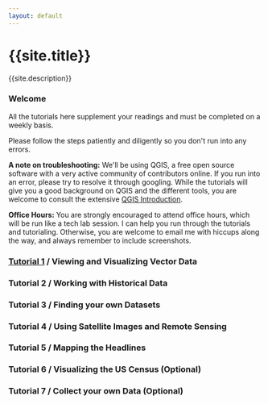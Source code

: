 ```yaml
---
layout: default
---
```

# {{site.title}}
{{site.description}}

### Welcome 

All the tutorials here supplement your readings and must be completed on a weekly basis. 

Please follow the steps patiently and diligently so you don't run into any errors.

**A note on troubleshooting:** We'll be using QGIS, a free open source software with a very active community of contributors online. If you run into an error, please try to resolve it through googling. While the tutorials will give you a good background on QGIS and the different tools, you are welcome to consult the extensive [QGIS Introduction](https://docs.qgis.org/3.16/en/docs/gentle_gis_introduction/index.html). 

**Office Hours:** You are strongly encouraged to attend office hours, which will be run like a tech lab session. I can help you run through the tutorials and tutorialing. Otherwise, you are welcome to email me with hiccups along the way, and always remember to include screenshots.

### [Tutorial 1](https://nf2337.github.io/Mapping-Global-Foodscapes/Tutorials/Tutorial-1) / Viewing and Visualizing Vector Data 

### Tutorial 2 / Working with Historical Data

### Tutorial 3 / Finding your own Datasets

### Tutorial 4 / Using Satellite Images and Remote Sensing 

### Tutorial 5 / Mapping the Headlines 

### Tutorial 6 / Visualizing the US Census (Optional)

### Tutorial 7 / Collect your own Data (Optional)
